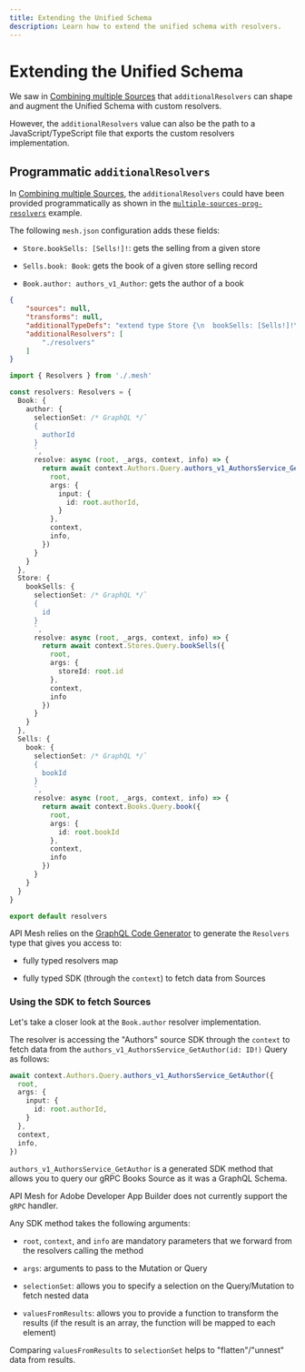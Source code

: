 ```yaml
---
title: Extending the Unified Schema
description: Learn how to extend the unified schema with resolvers.
---
```


# Extending the Unified Schema

We saw in [Combining multiple Sources](combining-multiple-sources.md) that `additionalResolvers` can shape and augment the Unified Schema with custom resolvers.

However, the `additionalResolvers` value can also be the path to a JavaScript/TypeScript file that exports the custom resolvers implementation.

## Programmatic `additionalResolvers`

In [Combining multiple Sources](combining-multiple-sources.md), the `additionalResolvers` could have been provided programmatically as shown in the [`multiple-sources-prog-resolvers`](https://github.com/charlypoly/graphql-mesh-docs-first-gateway/tree/master/packages/multiple-sources-prog-resolvers) example.

The following `mesh.json` configuration adds these fields:

- `Store.bookSells: [Sells!]!`: gets the selling from a given store

- `Sells.book: Book`: gets the book of a given store selling record

- `Book.author: authors_v1_Author`: gets the author of a book

```json
{
    "sources": null,
    "transforms": null,
    "additionalTypeDefs": "extend type Store {\n  bookSells: [Sells!]!\n}\nextend type Sells {\n  book: Book\n}\nextend type Book {\n  author: authors_v1_Author\n}\n",
    "additionalResolvers": [
        "./resolvers"
    ]
}
```

```ts
import { Resolvers } from './.mesh'

const resolvers: Resolvers = {
  Book: {
    author: {
      selectionSet: /* GraphQL */`
      {
        authorId
      }
      `,
      resolve: async (root, _args, context, info) => {
        return await context.Authors.Query.authors_v1_AuthorsService_GetAuthor({
          root,
          args: {
            input: {
              id: root.authorId,
            }
          },
          context,
          info,
        })
      }
    }
  },
  Store: {
    bookSells: {
      selectionSet: /* GraphQL */`
      {
        id
      }
      `,
      resolve: async (root, _args, context, info) => {
        return await context.Stores.Query.bookSells({
          root,
          args: {
            storeId: root.id
          },
          context,
          info
        })
      }
    }
  },
  Sells: {
    book: {
      selectionSet: /* GraphQL */`
      {
        bookId
      }
      `,
      resolve: async (root, _args, context, info) => {
        return await context.Books.Query.book({
          root,
          args: {
            id: root.bookId
          },
          context,
          info
        })
      }
    }
  }
}

export default resolvers
```

API Mesh relies on the [GraphQL Code Generator](https://www.graphql-code-generator.com/) to generate the `Resolvers` type that gives you access to:

- fully typed resolvers map

- fully typed SDK (through the `context`) to fetch data from Sources

### Using the SDK to fetch Sources

Let's take a closer look at the `Book.author` resolver implementation.

The resolver is accessing the "Authors" source SDK through the `context` to fetch data from the `authors_v1_AuthorsService_GetAuthor(id: ID!)` Query as follows:

```ts
await context.Authors.Query.authors_v1_AuthorsService_GetAuthor({
  root,
  args: {
    input: {
      id: root.authorId,
    }
  },
  context,
  info,
})
```

`authors_v1_AuthorsService_GetAuthor` is a generated SDK method that allows you to query our gRPC Books Source as it was a GraphQL Schema.

<InlineAlert variant="info" slots="text"/>

API Mesh for Adobe Developer App Builder does not currently support the `gRPC` handler.

Any SDK method takes the following arguments:

- `root`, `context`, and `info` are mandatory parameters that we forward from the resolvers calling the method

- `args`: arguments to pass to the Mutation or Query

- `selectionSet`: allows you to specify a selection on the Query/Mutation to fetch nested data

- `valuesFromResults`: allows you to provide a function to transform the results (if the result is an array, the function will be mapped to each element)

<InlineAlert variant="info" slots="text"/>

Comparing `valuesFromResults` to `selectionSet` helps to "flatten"/"unnest" data from results.
